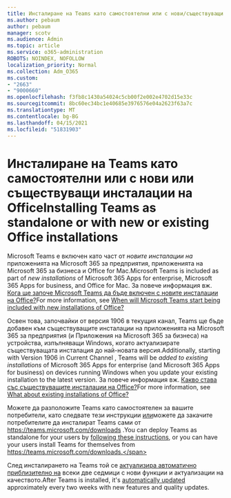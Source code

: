 ```yaml
---
title: Инсталиране на Teams като самостоятелни или с нови/съществуващи инсталации на Office
ms.author: pebaum
author: pebaum
manager: scotv
ms.audience: Admin
ms.topic: article
ms.service: o365-administration
ROBOTS: NOINDEX, NOFOLLOW
localization_priority: Normal
ms.collection: Adm_O365
ms.custom:
- "2663"
- "9000660"
ms.openlocfilehash: f3fb8c1430a54024c5cb00f2e002e4702d15e33c
ms.sourcegitcommit: 8bc60ec34bc1e40685e3976576e04a2623f63a7c
ms.translationtype: MT
ms.contentlocale: bg-BG
ms.lasthandoff: 04/15/2021
ms.locfileid: "51831903"
---
```

# <a name="installing-teams-as-standalone-or-with-new-or-existing-office-installations"></a><span data-ttu-id="cbb88-102">Инсталиране на Teams като самостоятелни или с нови или съществуващи инсталации на Office</span><span class="sxs-lookup"><span data-stu-id="cbb88-102">Installing Teams as standalone or with new or existing Office installations</span></span>

<span data-ttu-id="cbb88-103">Microsoft Teams е включен като част от *новите инсталации на* приложенията на Microsoft 365 за предприятия, приложенията на Microsoft 365 за бизнеса и Office for Mac.</span><span class="sxs-lookup"><span data-stu-id="cbb88-103">Microsoft Teams is included as part of *new installations* of Microsoft 365 Apps for enterprise, Microsoft 365 Apps for business, and Office for Mac.</span></span> <span data-ttu-id="cbb88-104">За повече информация вж. [Кога ще започе Microsoft Teams да бъде включен с новите инсталации на Office?](https://docs.microsoft.com/deployoffice/teams-install#when-will-microsoft-teams-start-being-included-with-new-installations-of-microsoft-365-apps)</span><span class="sxs-lookup"><span data-stu-id="cbb88-104">For more information, see [When will Microsoft Teams start being included with new installations of Office?](https://docs.microsoft.com/deployoffice/teams-install#when-will-microsoft-teams-start-being-included-with-new-installations-of-microsoft-365-apps)</span></span>

<span data-ttu-id="cbb88-105">Освен това, започвайки от версия 1906  в текущия канал, Teams ще бъде добавен към съществуващите инсталации на приложенията на Microsoft 365 за предприятия (и Приложения на Microsoft 365 за бизнеса) на устройства, изпълняващи Windows, когато актуализирате съществуващата инсталация до най-новата версия.</span><span class="sxs-lookup"><span data-stu-id="cbb88-105">Additionally, starting with Version 1906 in Current Channel , Teams will be *added to existing installations* of Microsoft 365 Apps for enterprise (and Microsoft 365 Apps for business) on devices running Windows when you update your existing installation to the latest version.</span></span> <span data-ttu-id="cbb88-106">За повече информация вж. [Какво става със съществуващите инсталации на Office?](https://docs.microsoft.com/deployoffice/teams-install#what-about-existing-installations-of-microsoft-365-apps)</span><span class="sxs-lookup"><span data-stu-id="cbb88-106">For more information, see [What about existing installations of Office?](https://docs.microsoft.com/deployoffice/teams-install#what-about-existing-installations-of-microsoft-365-apps)</span></span>

<span data-ttu-id="cbb88-107">Можете да разположите Teams като самостоятелен за вашите потребители, като следвате тези инструкции [или](https://docs.microsoft.com/MicrosoftTeams/msi-deployment)можете да закачите потребителите да инсталират Teams сами от https://teams.microsoft.com/downloads .</span><span class="sxs-lookup"><span data-stu-id="cbb88-107">You can deploy Teams as standalone for your users by [following these instructions](https://docs.microsoft.com/MicrosoftTeams/msi-deployment),  or you can have your users install Teams for themselves from https://teams.microsoft.com/downloads.</span></span>

<span data-ttu-id="cbb88-108">След инсталирането на Teams той се [актуализира автоматично приблизително на](https://docs.microsoft.com/deployoffice/teams-install#feature-and-quality-updates-for-microsoft-teams) всеки две седмици с нови функции и актуализации на качеството.</span><span class="sxs-lookup"><span data-stu-id="cbb88-108">After Teams is installed, it's [automatically updated](https://docs.microsoft.com/deployoffice/teams-install#feature-and-quality-updates-for-microsoft-teams) approximately every two weeks with new features and quality updates.</span></span> 

